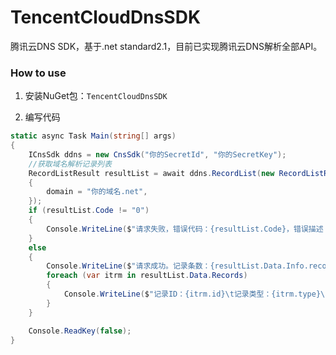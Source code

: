 # TencentCloudDnsSDK
腾讯云DNS SDK，基于.net standard2.1，目前已实现腾讯云DNS解析全部API。

### How to use
1. 安装NuGet包：`TencentCloudDnsSDK`

2. 编写代码
```csharp
static async Task Main(string[] args)
{
    ICnsSdk ddns = new CnsSdk("你的SecretId", "你的SecretKey");
    //获取域名解析记录列表
    RecordListResult resultList = await ddns.RecordList(new RecordListRequestParam()
    {
        domain = "你的域名.net",
    });
    if (resultList.Code != "0")
    {
        Console.WriteLine($"请求失败，错误代码：{resultList.Code}，错误描述：{resultList.Message}");
    }
    else
    {
        Console.WriteLine($"请求成功。记录条数：{resultList.Data.Info.record_total}。");
        foreach (var itrm in resultList.Data.Records)
        {
            Console.WriteLine($"记录ID：{itrm.id}\t记录类型：{itrm.type}\t记录域名：{itrm.name}.{resultList.Data.Domain.name}");
        }
    }

    Console.ReadKey(false);
}
```
